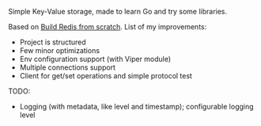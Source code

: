 Simple Key-Value storage, made to learn Go and try some libraries.

Based on [Build Redis from scratch](https://www.build-redis-from-scratch.dev). List of my improvements:
- Project is structured
- Few minor optimizations
- Env configuration support (with Viper module)
- Multiple connections support
- Client for get/set operations and simple protocol test

TODO: 
- Logging (with metadata, like level and timestamp); configurable logging level